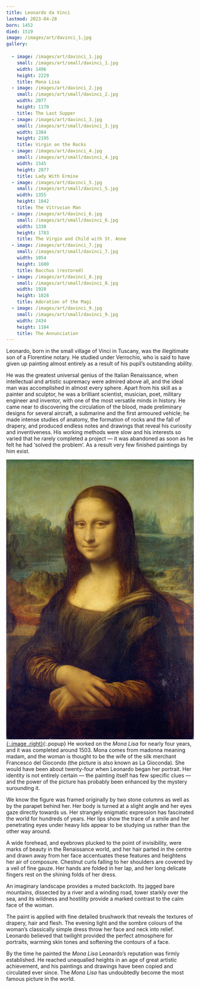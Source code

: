 ```yaml
---
title: Leonardo da Vinci
lastmod: 2023-04-28
born: 1452
died: 1519
image: /images/art/davinci_1.jpg
gallery:

  - image: /images/art/davinci_1.jpg
    small: /images/art/small/davinci_1.jpg
    width: 1496
    height: 2229
    title: Mona Lisa
  - image: /images/art/davinci_2.jpg
    small: /images/art/small/davinci_2.jpg
    width: 2077
    height: 1170
    title: The Last Supper
  - image: /images/art/davinci_3.jpg
    small: /images/art/small/davinci_3.jpg
    width: 1384
    height: 2195
    title: Virgin on the Rocks
  - image: /images/art/davinci_4.jpg
    small: /images/art/small/davinci_4.jpg
    width: 1545
    height: 2077
    title: Lady With Ermine
  - image: /images/art/davinci_5.jpg
    small: /images/art/small/davinci_5.jpg
    width: 1355
    height: 1842
    title: The Vitruvian Man
  - image: /images/art/davinci_6.jpg
    small: /images/art/small/davinci_6.jpg
    width: 1330
    height: 1783
    title: The Virgin and Child with St. Anne
  - image: /images/art/davinci_7.jpg
    small: /images/art/small/davinci_7.jpg
    width: 1054
    height: 1600
    title: Bacchus (restored)
  - image: /images/art/davinci_8.jpg
    small: /images/art/small/davinci_8.jpg
    width: 1928
    height: 1828
    title: Adoration of the Magi
  - image: /images/art/davinci_9.jpg
    small: /images/art/small/davinci_9.jpg
    width: 2434
    height: 1104
    title: The Annunciation
---
```


Leonardo, born in the small village of Vinci in Tuscany, was the illegitimate
son of a Florentine notary. He studied under Verrochio, who is said to have
given up painting almost entirely as a result of his pupil’s outstanding
ability.

He was the greatest universal genius of the Italian Renaissance, when
intellectual and artistic supremacy were admired above all, and the ideal man
was accomplished in almost every sphere. Apart from his skill as a painter and
sculptor, he was a brilliant scientist, musician, poet, military engineer and
inventor, with one of the most versatile minds in history. He came near to
discovering the circulation of the blood, made preliminary designs for several
aircraft, a submarine and the first armoured vehicle; he made intense studies
of anatomy, the formation of rocks and the fall of drapery, and produced
endless notes and drawings that reveal his curiosity and inventiveness. His
working methods were slow and his interests so varied that he rarely completed
a project &mdash; it was abandoned as soon as he felt he had ‘solved the problem’. As
a result very few finished paintings by him exist.

[![Mona Lisa](/images/art/davinci_1.jpg){:.image .right}](/images/art/davinci_1.jpg){:.popup}
He worked on the _Mona Lisa_ for nearly four years, and it was completed around 1503.
Mona comes from madonna meaning madam, and the woman is thought to be the
wife of the silk merchant Francesco del Giocondo (the picture is also
known as La Gioconda). She would have been about twenty-four when Leonardo
began her portrait. Her identity is not entirely certain &mdash; the painting itself
has few specific clues &mdash; and the power of the picture has probably been
enhanced by the mystery surounding it.

We know the figure was framed originally by two stone columns as well as by the
parapet behind her. Her body is turned at a slight angle and her eyes gaze
directly towards us. Her strangely enigmatic expression has fascinated the
world for hundreds of years. Her lips show the trace of a smile and her
penetrating eyes under heavy lids appear to be studying us rather than the
other way around.

A wide forehead, and eyebrows plucked to the point of invisibility, were marks
of beauty in the Renaissance world, and her hair parted in the centre and drawn
away from her face accentuates these features and heightens her air of
composure. Chestnut curls falling to her shoulders are covered by a veil of
fine gauze. Her hands are folded in her lap, and her long delicate fingers rest
on the shining folds of her dress.

An imaginary landscape provides a muted backcloth. Its jagged bare mountains,
dissected by a river and a winding road, tower starkly over the sea, and its
wildness and hostility provide a marked contrast to the calm face of the woman.

The paint is applied with fine detailed brushwork that reveals the textures of
drapery, hair and flesh. The evening light and the sombre colours of the
woman’s classically simple dress throw her face and neck into relief. Leonardo
believed that twilight provided the perfect atmosphere for portraits, warming
skin tones and softening the contours of a face.

By the time he painted the _Mona Lisa_ Leonardo’s reputation was firmly
established. He reached unequalled heights in an age of great artistic
achievement, and his paintings and drawings have been copied and circulated
ever since. The _Mona Lisa_ has undoubtedly become the most famous picture in the
world.
